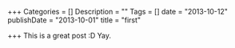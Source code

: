 +++
Categories = []
Description = ""
Tags = []
date = "2013-10-12"
publishDate = "2013-10-01"
title = "first"

+++
This is a great post :D Yay.
